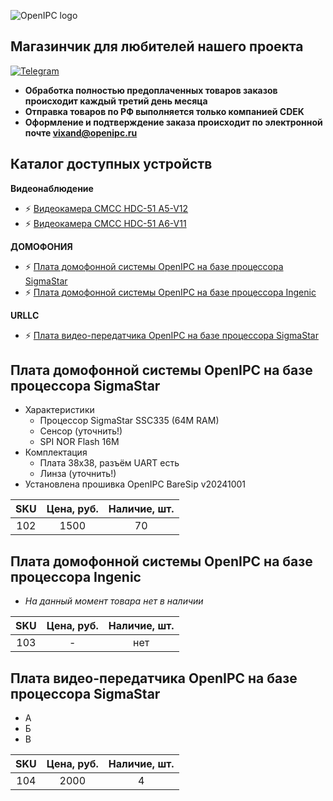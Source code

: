 ![OpenIPC logo][logo]

## Магазинчик для любителей нашего проекта

[![Telegram](https://openipc.org/images/telegram_button.svg)][telegram]

- **Обработка полностью предоплаченных товаров заказов происходит каждый третий день месяца**
- **Отправка товаров по РФ выполняется только компанией CDEK**
- **Оформление и подтверждение заказа происходит по электронной почте vixand@openipc.ru**



## Каталог доступных устройств

**Видеонаблюдение**
- ⚡ [Видеокамера CMCC HDC-51 A5-V12](/#)
- ⚡ [Видеокамера CMCC HDC-51 A6-V11](/#)

**ДОМОФОНИЯ**
- ⚡ [Плата домофонной системы OpenIPC на базе процессора SigmaStar](/#плата-домофонной-системы-openipc-на-базе-процессора-sigmastar)
- ⚡ [Плата домофонной системы OpenIPC на базе процессора Ingenic](/#плата-домофонной-системы-openipc-на-базе-процессора-ingenic)

**URLLC**
- ⚡ [Плата видео-передатчика OpenIPC на базе процессора SigmaStar](/#плата-видео-передатчика-openipc-на-базе-процессора-sigmastar)



## Плата домофонной системы OpenIPC на базе процессора SigmaStar

- Характеристики
    - Процессор SigmaStar SSC335 (64M RAM)
    - Сенсор (уточнить!)
    - SPI NOR Flash 16M
- Комплектация
    - Плата 38x38, разъём UART есть
    - Линза (уточнить!)
- Установлена прошивка OpenIPC BareSip v20241001

| SKU | Цена, руб. | Наличие, шт. |
|:---:|:----------:|:------------:|
| 102 | 1500       | 70           |



## Плата домофонной системы OpenIPC на базе процессора Ingenic

- _На данный момент товара нет в наличии_

| SKU | Цена, руб. | Наличие, шт. |
|:---:|:----------:|:------------:|
| 103 | -          | нет          |



## Плата видео-передатчика OpenIPC на базе процессора SigmaStar

- А
- Б
- В

| SKU | Цена, руб. | Наличие, шт. |
|:---:|:----------:|:------------:|
| 104 | 2000       | 4            |



[logo]: https://openipc.org/assets/openipc-logo-black.svg
[telegram]: https://t.me/openipc_modding
[website]: https://openipc.org
